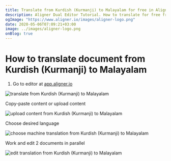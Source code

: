 ```yaml
---
title: Translate from Kurdish (Kurmanji) to Malayalam for free in Aligner Editor
description: Aligner Dual Editor Tutorial. How to translate for free from Kurdish (Kurmanji) to Malayalam. Aligner is multilingual document management platform. 
ogImage: "https://www.aligner.io/images/aligner-logo.png"
date: 2020-05-06T07:09:21+03:00
image: ../images/aligner-logo.png
onBlog: true
---
```


# How to translate document from Kurdish (Kurmanji) to Malayalam

1. Go to editor at [app.aligner.io](https://app.aligner.io "Aligner App web page")

![translate from Kurdish (Kurmanji) to Malayalam](../aligner-blank-editor.png "translate from Kurdish (Kurmanji) to Malayalam")

Copy-paste content or upload content

![upload content from Kurdish (Kurmanji) to Malayalam](../aligner-uploaded-document.png "upload content from Kurdish (Kurmanji) to Malayalam")

Choose desired language

![choose machine translation from Kurdish (Kurmanji) to Malayalam](../aligner-language-dropdown.png "choose machine translation from Kurdish (Kurmanji) to Malayalam")

Work and edit 2 documents in parallel

![edit translation from Kurdish (Kurmanji) to Malayalam](../aligner-double-sitded-editor.png "edit translation from Kurdish (Kurmanji) to Malayalam")

